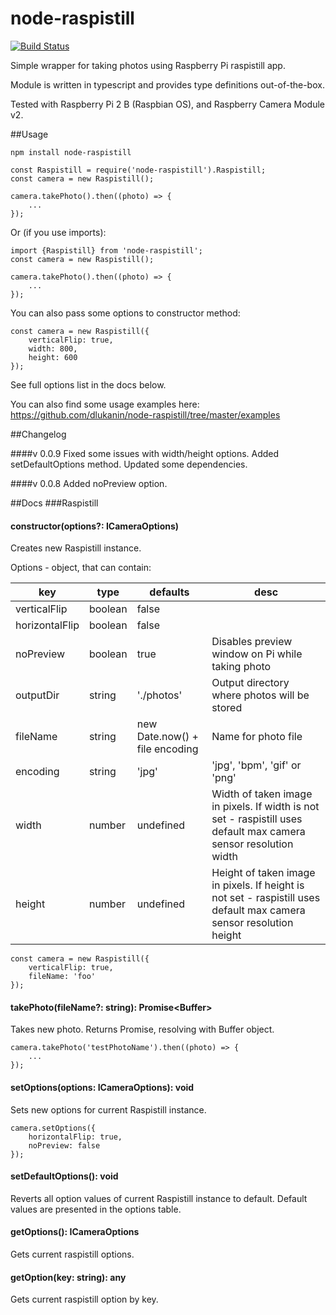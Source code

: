 # node-raspistill
[![Build Status](https://travis-ci.org/dlukanin/node-raspistill.svg?branch=master)](https://travis-ci.org/dlukanin/node-raspistill)

Simple wrapper for taking photos using Raspberry Pi raspistill app.

Module is written in typescript and provides type definitions out-of-the-box.

Tested with Raspberry Pi 2 B (Raspbian OS), and Raspberry Camera Module v2.

##Usage

```
npm install node-raspistill
```

```
const Raspistill = require('node-raspistill').Raspistill;
const camera = new Raspistill();

camera.takePhoto().then((photo) => {
    ...
});
```
Or (if you use imports):
```
import {Raspistill} from 'node-raspistill';
const camera = new Raspistill();

camera.takePhoto().then((photo) => {
    ...
});
```

You can also pass some options to constructor method:

```
const camera = new Raspistill({
    verticalFlip: true,
    width: 800,
    height: 600
});
```

See full options list in the docs below.

You can also find some usage examples here: https://github.com/dlukanin/node-raspistill/tree/master/examples

##Changelog

####v 0.0.9
Fixed some issues with width/height options.
Added setDefaultOptions method.
Updated some dependencies.

####v 0.0.8
Added noPreview option.

##Docs
###Raspistill
#### constructor(options?: ICameraOptions)
Creates new Raspistill instance.

Options - object, that can contain:

|key|type|defaults|desc|
|---|---|---|---|
|verticalFlip|boolean|false|   |
|horizontalFlip|boolean|false|   |
|noPreview|boolean|true|Disables preview window on Pi while taking photo|
|outputDir|string|'./photos'|Output directory where photos will be stored|
|fileName|string|new Date.now() + file encoding|Name for photo file|
|encoding|string|'jpg'|'jpg', 'bpm', 'gif' or 'png'|
|width|number|undefined|Width of taken image in pixels. If width is not set - raspistill uses default max camera sensor resolution width|
|height|number|undefined|Height of taken image in pixels. If height is not set - raspistill uses default max camera sensor resolution height|

```
const camera = new Raspistill({
    verticalFlip: true,
    fileName: 'foo'
});
```


#### takePhoto(fileName?: string): Promise\<Buffer\>
Takes new photo. Returns Promise, resolving with Buffer object.
```
camera.takePhoto('testPhotoName').then((photo) => {
    ...
});
```

#### setOptions(options: ICameraOptions): void
Sets new options for current Raspistill instance.
```
camera.setOptions({
    horizontalFlip: true,
    noPreview: false
});
```

#### setDefaultOptions(): void
Reverts all option values of current Raspistill instance to default.
Default values are presented in the options table.

#### getOptions(): ICameraOptions
Gets current raspistill options.

#### getOption(key: string): any
Gets current raspistill option by key.